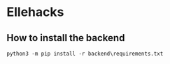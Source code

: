 # Ellehacks
## How to install the backend
```
python3 -m pip install -r backend\requirements.txt
```

